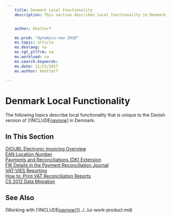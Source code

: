 ```yaml
---
    title: Denmark Local Functionality
    description: This section describes local functionality in Denmark.


    author: bholtorf

    ms.prod: "dynamics-nav-2018"
    ms.topic: article
    ms.devlang: na
    ms.tgt_pltfrm: na
    ms.workload: na
    ms.search.keywords:
    ms.date: 11/23/2017
    ms.author: bholtorf

---
```

# Denmark Local Functionality
The following topics describe local functionality that is unique to the Danish version of [!INCLUDE[navnow](../../includes/navnow_md.md)] in Denmark.  

## In This Section  
[OIOUBL Electronic Invoicing Overview](oioubl-electronic-invoicing-overview.md)  
[EAN Location Number](ean-location-number.md)  
[Payments and Reconciliations (DK) Extension](ui-extensions-payments-reconciliation-formats-dk.md)  
[FIK Details in the Payment Reconciliation Journal](fik-details-in-the-payment-reconciliation-journal.md)  
[VAT-VIES Reporting](vat-vies-reporting.md)  
[How to: Print VAT Reconciliation Reports](how-to-print-vat-reconciliation-reports.md)  
[C5 2012 Data Migration](ui-extensions-c5-data-migration.md)  

## See Also
[Working with [!INCLUDE[navnow](../../includes/navnow_md.md)]](../../ui-work-product.md)   
